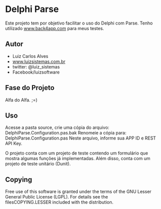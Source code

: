 Delphi Parse
============
Este projeto tem por objetivo facilitar o uso do Delphi com Parse. Tenho utilizado www.back4app.com para meus testes.

Autor
-----
+ Luiz Carlos Alves
+ www.luizsistemas.com.br
+ twitter: @luiz_sistemas
+ Facebook/luizsoftware

Fase do Projeto
---------------
Alfa do Alfa.  ;=)

Uso
---
Acesse a pasta source, crie uma cópia do arquivo: DelphiParse.Configuration.pas.bak
Renomeie a cópia para: DelphiParse.Configuration.pas
Neste arquivo, informe sua APP ID e REST API Key.

O projeto conta com um projeto de teste contendo um formulário que mostra algumas funções já implementadas. Além disso, conta com um projeto de teste unitário (Dunit).

Copying
-------
Free use of this software is granted under the terms of the GNU Lesser General Public License (LGPL). For details see the filesCOPYING.LESSER included with the distribution.
